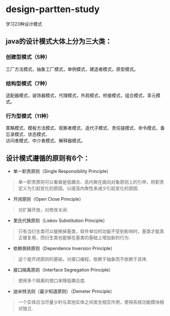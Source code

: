 # design-partten-study
学习23种设计模式
## java的设计模式大体上分为三大类：
### 创建型模式（5种）
工厂方法模式，抽象工厂模式，单例模式，建造者模式，原型模式。

### 结构型模式（7种）
适配器模式，装饰器模式，代理模式，外观模式，桥接模式，组合模式，享元模式。

### 行为型模式（11种）
策略模式、模板方法模式、观察者模式、迭代子模式、责任链模式、命令模式、备忘录模式、状态模式、 <br /> 访问者模式、中介者模式、解释器模式。


## 设计模式遵循的原则有6个：
- 单一职责原则（Single Responsibility Principle）<br />

>单一职责原则可以看做是低耦合、高内聚在面向对象原则上的引申，将职责定义为引起变化的原因，以提高内聚性来减少引起变化的原因.

- 开闭原则（Open Close Principle）

>对扩展开放，对修改关闭.

- 里氏代换原则（Liskov Substitution Principle）

>只有当衍生类可以替换掉基类，软件单位的功能不受到影响时，基类才能真正被复用，而衍生类也能够在基类的基础上增加新的行为.

- 依赖倒转原则（Dependence Inversion Principle）

>这个是开闭原则的基础，对接口编程，依赖于抽象而不依赖于具体.

- 接口隔离原则（Interface Segregation Principle）

>使用多个隔离的借口来降低耦合度.

- 迪米特法则（最少知道原则）（Demeter Principle）

>一个实体应当尽量少的与其他实体之间发生相互作用，使得系统功能模块相对独立.

